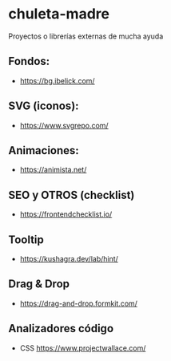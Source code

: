 # chuleta-madre
Proyectos o librerías externas de mucha ayuda
## Fondos:
- https://bg.ibelick.com/
## SVG (iconos):
- https://www.svgrepo.com/
## Animaciones:
- https://animista.net/
## SEO y OTROS (checklist)
- https://frontendchecklist.io/
## Tooltip
- https://kushagra.dev/lab/hint/
## Drag & Drop
- https://drag-and-drop.formkit.com/
## Analizadores código
- CSS https://www.projectwallace.com/
